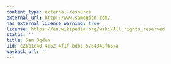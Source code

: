 ```yaml
---
content_type: external-resource
external_url: http://www.samogden.com/
has_external_license_warning: true
license: https://en.wikipedia.org/wiki/All_rights_reserved
status: ''
title: Sam Ogden
uid: c26b1c40-4c52-4f1f-bdbc-5764342f667a
wayback_url: ''
---
```


